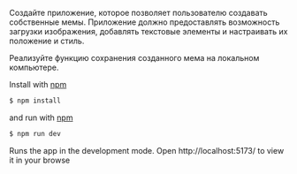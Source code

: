 Создайте приложение, которое позволяет пользователю создавать собственные мемы. Приложение должно предоставлять возможность загрузки изображения, добавлять текстовые элементы и настраивать их положение и стиль. 

Реализуйте функцию сохранения созданного мема на локальном компьютере.


Install with [npm](https://www.npmjs.com/)

```bash
$ npm install
```

and run with [npm](https://www.npmjs.com/)

```bash
$ npm run dev
```
Runs the app in the development mode.
Open http://localhost:5173/ to view it in your browse
